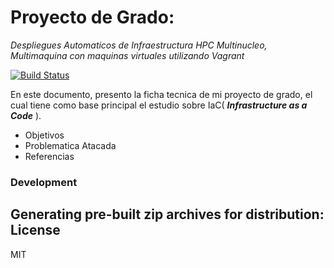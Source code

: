 # Proyecto de Grado: 
_Despliegues Automaticos de Infraestructura HPC Multinucleo, Multimaquina con maquinas virtuales utilizando Vagrant_

[![Build Status](https://travis-ci.org/joemccann/dillinger.svg?branch=master)](https://travis-ci.org/joemccann/dillinger)

En este documento, presento la ficha tecnica de mi proyecto de grado, el cual tiene como base principal el estudio sobre IaC( _**Infrastructure as a Code**_ ). 

  - Objetivos
  - Problematica Atacada
  - Referencias

### Development

Generating pre-built zip archives for distribution:
License
----

MIT
